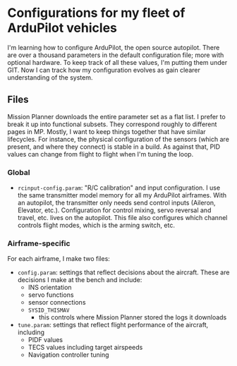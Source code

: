 # Configurations for my fleet of ArduPilot vehicles

I'm learning how to configure ArduPilot, the open source autopilot.
There are over a thousand parameters in the default configuration file; more with optional hardware.
To keep track of all these values, I'm putting them under GIT.
Now I can track how my configuration evolves as gain clearer understanding of the system.

## Files

Mission Planner downloads the entire parameter set as a flat list.
I prefer to break it up into functional subsets.
They correspond roughly to different pages in MP.
Mostly, I want to keep things together that have similar lifecycles.
For instance, the physical configuration of the sensors (which are present, and where they connect) is stable in a build.
As against that, PID values can change from flight to flight when I'm tuning the loop.

### Global

* `rcinput-config.param`: "R/C calibration" and input configuration. I use the same transmitter model memory for all my ArduPilot airframes. With an autopilot, the transmitter only needs send control inputs (Aileron, Elevator, etc.). Configuration for control mixing, servo reversal and travel, etc. lives on the autopilot. This file also configures which channel controls flight modes, which is the arming switch, etc.

### Airframe-specific

For each airframe, I make two files:

* `config.param`: settings that reflect decisions about the aircraft. These are decisions I make at the bench and include:
  * INS orientation
  * servo functions
  * sensor connections
  * `SYSID_THISMAV`
    * this controls where Mission Planner stored the logs it downloads
* `tune.param`: settings that reflect flight performance of the aircraft, including
  * PIDF values
  * TECS values including target airspeeds
  * Navigation controller tuning
